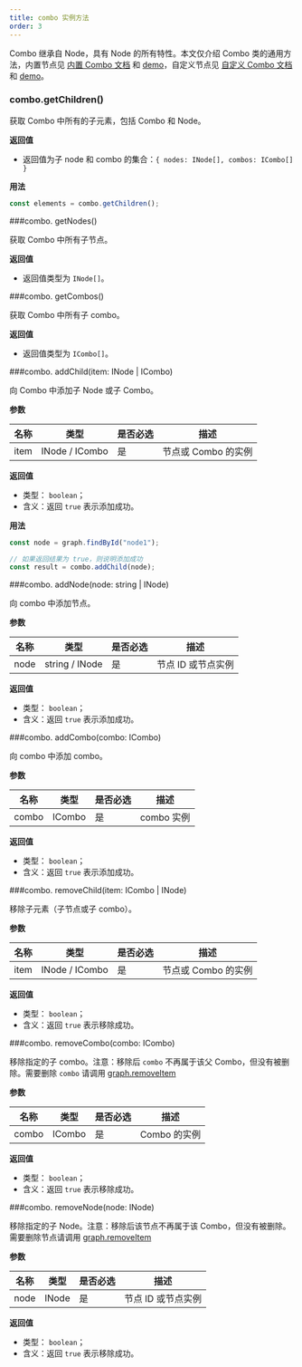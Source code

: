 ```yaml
---
title: combo 实例方法
order: 3
---
```


Combo 继承自 Node，具有 Node 的所有特性。本文仅介绍 Combo 类的通用方法，内置节点见 [内置 Combo 文档](/zh/docs/manual/middle/elements/combos/defaultCombo) 和 [demo](/zh/docs/examples/item/defaultCombos)，自定义节点见 [自定义 Combo 文档](/zh/docs/manual/middle/elements/combos/custom-combo) 和 [demo](/zh/docs/examples/item/customCombo)。

### combo.getChildren()

获取 Combo 中所有的子元素，包括 Combo 和 Node。

**返回值**

- 返回值为子 node 和 combo 的集合：`{ nodes: INode[], combos: ICombo[] }`

**用法**

```javascript
const elements = combo.getChildren();
```

###combo. getNodes()

获取 Combo 中所有子节点。

**返回值**

- 返回值类型为 `INode[]`。

###combo. getCombos()

获取 Combo 中所有子 combo。

**返回值**

- 返回值类型为 `ICombo[]`。

###combo. addChild(item: INode | ICombo)

向 Combo 中添加子 Node 或子 Combo。

**参数**

| 名称 | 类型           | 是否必选 | 描述                |
| ---- | -------------- | -------- | ------------------- |
| item | INode / ICombo | 是       | 节点或 Combo 的实例 |

**返回值**

- 类型： `boolean`；
- 含义：返回 `true` 表示添加成功。

**用法**

```javascript
const node = graph.findById("node1");

// 如果返回结果为 true，则说明添加成功
const result = combo.addChild(node);
```

###combo. addNode(node: string | INode)

向 combo 中添加节点。

**参数**

| 名称 | 类型           | 是否必选 | 描述               |
| ---- | -------------- | -------- | ------------------ |
| node | string / INode | 是       | 节点 ID 或节点实例 |

**返回值**

- 类型： `boolean`；
- 含义：返回 `true` 表示添加成功。

###combo. addCombo(combo: ICombo)

向 combo 中添加 combo。

**参数**

| 名称  | 类型   | 是否必选 | 描述       |
| ----- | ------ | -------- | ---------- |
| combo | ICombo | 是       | combo 实例 |

**返回值**

- 类型： `boolean`；
- 含义：返回 `true` 表示添加成功。

###combo. removeChild(item: ICombo | INode)

移除子元素（子节点或子 combo）。

**参数**

| 名称 | 类型           | 是否必选 | 描述                |
| ---- | -------------- | -------- | ------------------- |
| item | INode / ICombo | 是       | 节点或 Combo 的实例 |

**返回值**

- 类型： `boolean`；
- 含义：返回 `true` 表示移除成功。

###combo. removeCombo(combo: ICombo)

移除指定的子 combo。注意：移除后 `combo` 不再属于该父 Combo，但没有被删除。需要删除 `combo` 请调用 [graph.removeItem](/zh/docs/api/Graph#removeitemitem)

**参数**

| 名称  | 类型   | 是否必选 | 描述         |
| ----- | ------ | -------- | ------------ |
| combo | ICombo | 是       | Combo 的实例 |

**返回值**

- 类型： `boolean`；
- 含义：返回 `true` 表示移除成功。

###combo. removeNode(node: INode)

移除指定的子 Node。注意：移除后该节点不再属于该 Combo，但没有被删除。需要删除节点请调用 [graph.removeItem](/zh/docs/api/Graph#removeitemitem)

**参数**

| 名称 | 类型  | 是否必选 | 描述               |
| ---- | ----- | -------- | ------------------ |
| node | INode | 是       | 节点 ID 或节点实例 |

**返回值**

- 类型： `boolean`；
- 含义：返回 `true` 表示移除成功。

